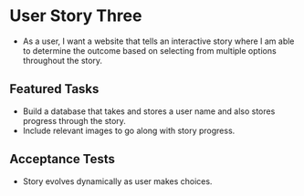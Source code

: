 # User Story Three

- As a user, I want a website that tells an interactive story where I am able to determine the outcome based on selecting from multiple options throughout the story.

## Featured Tasks

- Build a database that takes and stores a user name and also stores progress through the story.
- Include relevant images to go along with story progress.

## Acceptance Tests

- Story evolves dynamically as user makes choices.
